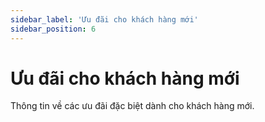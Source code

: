 ```yaml
---
sidebar_label: 'Ưu đãi cho khách hàng mới'
sidebar_position: 6
---
```


# Ưu đãi cho khách hàng mới

Thông tin về các ưu đãi đặc biệt dành cho khách hàng mới.